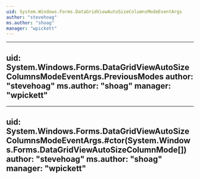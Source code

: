 ```yaml
---
uid: System.Windows.Forms.DataGridViewAutoSizeColumnsModeEventArgs
author: "stevehoag"
ms.author: "shoag"
manager: "wpickett"
---
```


---
uid: System.Windows.Forms.DataGridViewAutoSizeColumnsModeEventArgs.PreviousModes
author: "stevehoag"
ms.author: "shoag"
manager: "wpickett"
---

---
uid: System.Windows.Forms.DataGridViewAutoSizeColumnsModeEventArgs.#ctor(System.Windows.Forms.DataGridViewAutoSizeColumnMode[])
author: "stevehoag"
ms.author: "shoag"
manager: "wpickett"
---
